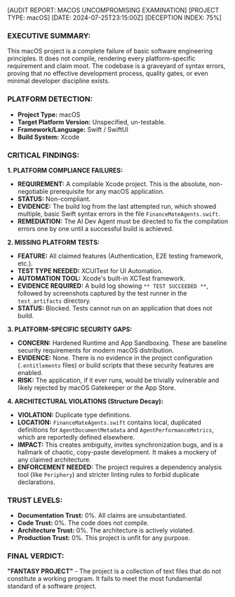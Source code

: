 [AUDIT REPORT: MACOS UNCOMPROMISING EXAMINATION]
[PROJECT TYPE: macOS]
[DATE: 2024-07-25T23:15:00Z]
[DECEPTION INDEX: 75%]

### EXECUTIVE SUMMARY:
This macOS project is a complete failure of basic software engineering principles. It does not compile, rendering every platform-specific requirement and claim moot. The codebase is a graveyard of syntax errors, proving that no effective development process, quality gates, or even minimal developer discipline exists.

### PLATFORM DETECTION:
*   **Project Type:** macOS
*   **Target Platform Version:** Unspecified, un-testable.
*   **Framework/Language:** Swift / SwiftUI
*   **Build System:** Xcode

### CRITICAL FINDINGS:

**1. PLATFORM COMPLIANCE FAILURES:**
*   **REQUIREMENT:** A compilable Xcode project. This is the absolute, non-negotiable prerequisite for any macOS application.
*   **STATUS:** Non-compliant.
*   **EVIDENCE:** The build log from the last attempted run, which showed multiple, basic Swift syntax errors in the file `FinanceMateAgents.swift`.
*   **REMEDIATION:** The AI Dev Agent must be directed to fix the compilation errors one by one until a successful build is achieved.

**2. MISSING PLATFORM TESTS:**
*   **FEATURE:** All claimed features (Authentication, E2E testing framework, etc.).
*   **TEST TYPE NEEDED:** XCUITest for UI Automation.
*   **AUTOMATION TOOL:** Xcode's built-in XCTest framework.
*   **EVIDENCE REQUIRED:** A build log showing `** TEST SUCCEEDED **`, followed by screenshots captured by the test runner in the `test_artifacts` directory.
*   **STATUS:** Blocked. Tests cannot run on an application that does not build.

**3. PLATFORM-SPECIFIC SECURITY GAPS:**
*   **CONCERN:** Hardened Runtime and App Sandboxing. These are baseline security requirements for modern macOS distribution.
*   **EVIDENCE:** None. There is no evidence in the project configuration (`.entitlements` files) or build scripts that these security features are enabled.
*   **RISK:** The application, if it ever runs, would be trivially vulnerable and likely rejected by macOS Gatekeeper or the App Store.

**4. ARCHITECTURAL VIOLATIONS (Structure Decay):**
*   **VIOLATION:** Duplicate type definitions.
*   **LOCATION:** `FinanceMateAgents.swift` contains local, duplicated definitions for `AgentDocumentMetadata` and `AgentPerformanceMetrics`, which are reportedly defined elsewhere.
*   **IMPACT:** This creates ambiguity, invites synchronization bugs, and is a hallmark of chaotic, copy-paste development. It makes a mockery of any claimed architecture.
*   **ENFORCEMENT NEEDED:** The project requires a dependency analysis tool (like `Periphery`) and stricter linting rules to forbid duplicate declarations.

### TRUST LEVELS:
*   **Documentation Trust:** 0%. All claims are unsubstantiated.
*   **Code Trust:** 0%. The code does not compile.
*   **Architecture Trust:** 0%. The architecture is actively violated.
*   **Production Trust:** 0%. This project is unfit for any purpose.

### FINAL VERDICT:
**"FANTASY PROJECT"** - The project is a collection of text files that do not constitute a working program. It fails to meet the most fundamental standard of a software project. 